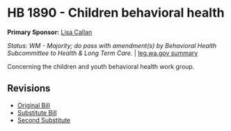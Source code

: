 # HB 1890 - Children behavioral health
**Primary Sponsor:** [Lisa Callan](/person/leg/callan_li.md)

*Status: WM - Majority; do pass with amendment(s) by Behavioral Health Subcommittee to Health & Long Term Care.* | [leg.wa.gov summary](https://app.leg.wa.gov/billsummary?BillNumber=1890&Year=2021)

Concerning the children and youth behavioral health work group.

## Revisions
* [Original Bill](1/)
* [Substitute Bill](S/)
* [Second Substitute](S2/)